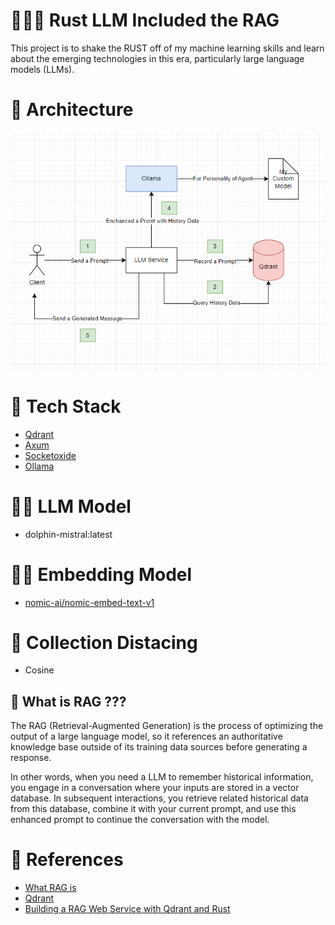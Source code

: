 # 🦀🦀🦀 Rust LLM Included the RAG

This project is to shake the RUST off of my machine learning skills and learn about the emerging technologies in this era, particularly large language models (LLMs).

# 📐 Architecture

![alt text](./screenshots/arch.png "Architecture")

# 🚀 Tech Stack

- [Qdrant](https://docs.rs/socketioxide/latest/socketioxide/)
- [Axum](https://docs.rs/axum/latest/axum/)
- [Socketoxide](https://docs.rs/socketioxide/latest/socketioxide/)
- [Ollama](https://ollama.com/)

# 👩‍🏭 LLM Model

- dolphin-mistral:latest

# 🧙‍♂️ Embedding Model

- [nomic-ai/nomic-embed-text-v1](https://huggingface.co/nomic-ai/nomic-embed-text-v1)

# 🎢 Collection Distacing

- Cosine

## 🧠 What is RAG ???

The RAG (Retrieval-Augmented Generation) is the process of optimizing the output of a large language model, so it references an authoritative knowledge base outside of its training data sources before generating a response.

In other words, when you need a LLM to remember historical information, you engage in a conversation where your inputs are stored in a vector database. In subsequent interactions, you retrieve related historical data from this database, combine it with your current prompt, and use this enhanced prompt to continue the conversation with the model.

# 📑 References

- [What RAG is](<https://aws.amazon.com/what-is/retrieval-augmented-generation/#:~:text=Retrieval%2DAugmented%20Generation%20(RAG),sources%20before%20generating%20a%20response.>)
- [Qdrant](https://qdrant.tech/documentation/overview/)
- [Building a RAG Web Service with Qdrant and Rust](https://www.shuttle.rs/blog/2024/02/28/rag-llm-rust)
